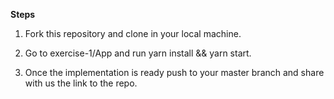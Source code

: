 **Steps**

1. Fork this repository and clone in your local machine.

2. Go to exercise-1/App and run yarn install && yarn start.

3. Once the implementation is ready push to your master branch and share with us the link to the repo.
